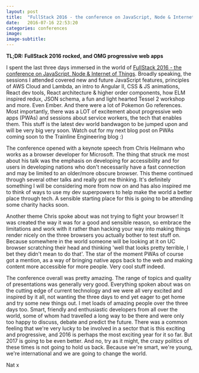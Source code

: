 ```yaml
---
layout: post
title:  "FullStack 2016 - the conference on JavaScript, Node & Internet of Things"
date:   2016-07-16 22:53:20
categories: conferences
image:
image-subtitle:
---
```


**TL;DR: FullStack 2016 rocked, and OMG progressive web apps**

I spent the last three days immersed in the world of <a href="https://skillsmatter.com/conferences/7278-fullstack-2016-the-conference-on-javascript-node-and-internet-of-things#overview">FullStack 2016 - the conference on JavaScript, Node & Internet of Things</a>. Broadly speaking, the sessions I attended covered new and future JavaScript features, principles of AWS Cloud and Lambda, an intro to Angular II, CSS & JS animations, React dev tools, React architecture & higher order components, how ELM inspired redux, JSON schema, a fun and light hearted Tessel 2 workshop and more. Even Ember. And there were a lot of Pokemon Go references. Most importantly, there was a LOT of excitement about progressive web apps (PWAs) and sessions about service workers, the tech that enables them. This stuff is the latest dev world bandwagon to be jumped upon and will be very big very soon. Watch out for my next blog post on PWAs coming soon to the Trainline Engineering blog :)

The conference opened with a keynote speech from Chris Heilmann who works as a browser developer for Microsoft. The thing that struck me most about his talk was the emphasis on developing for accessibility and for users in developing nations who don't necessarily have a fast connection and may be limited to an older/more obscure browser. This theme continued through several other talks and really got me thinking. It's definitely something I will be considering more from now on and has also inspired me to think of ways to use my dev superpowers to help make the world a better place through tech. A sensible starting place for this is going to be attending some charity hacks soon.

Another theme Chris spoke about was not trying to fight your browser! It was created the way it was for a good and sensible reason, so embrace the limitations and work with it rather than hacking your way into making things render nicely on the three browsers you actually bother to test stuff on. Because somewhere in the world someone will be looking at it on UC browser scratching their head and thinking 'well that looks pretty terrible, I bet they didn\'t mean to do that'. The star of the moment PWAs of course got a mention, as a way of bringing native apps back to the web and making content more accessible for more people. Very cool stuff indeed.

The conference overall was pretty amazing. The range of topics and quality of presentations was generally very good. Everything spoken about was on the cutting edge of current technology and we were all very excited and inspired by it all, not wanting the three days to end yet eager to get home and try some new things out. I met loads of amazing people over the three days too. Smart, friendly and enthusiastic developers from all over the world, some of whom had travelled a long way to be there and were only too happy to discuss, debate and predict the future. There was a common feeling that we're very lucky to be involved in a sector that is this exciting and progressive, and 2016 is perhaps the most exciting year for it so far. But 2017 is going to be even better. And no, try as it might, the crazy politics of these times is not going to hold us back. Because we're smart, we're young, we're international and we are going to change the world.

Nat x
